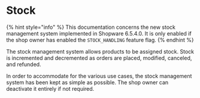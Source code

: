 # Stock

{% hint style="info" %}
This documentation concerns the new stock management system implemented in Shopware 6.5.4.0. It is only enabled if the shop owner has enabled the `STOCK_HANDLING` feature flag.
{% endhint %}

The stock management system allows products to be assigned stock. Stock is incremented and decremented as orders are placed, modified, canceled, and refunded.

In order to accommodate for the various use cases, the stock management system has been kept as simple as possible. The shop owner can deactivate it entirely if not required.

